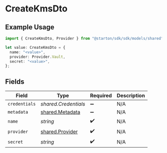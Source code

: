 # CreateKmsDto

## Example Usage

```typescript
import { CreateKmsDto, Provider } from "@starton/sdk/sdk/models/shared";

let value: CreateKmsDto = {
  name: "<value>",
  provider: Provider.Vault,
  secret: "<value>",
};
```

## Fields

| Field                                                     | Type                                                      | Required                                                  | Description                                               |
| --------------------------------------------------------- | --------------------------------------------------------- | --------------------------------------------------------- | --------------------------------------------------------- |
| `credentials`                                             | *shared.Credentials*                                      | :heavy_minus_sign:                                        | N/A                                                       |
| `metadata`                                                | [shared.Metadata](../../../sdk/models/shared/metadata.md) | :heavy_minus_sign:                                        | N/A                                                       |
| `name`                                                    | *string*                                                  | :heavy_check_mark:                                        | N/A                                                       |
| `provider`                                                | [shared.Provider](../../../sdk/models/shared/provider.md) | :heavy_check_mark:                                        | N/A                                                       |
| `secret`                                                  | *string*                                                  | :heavy_check_mark:                                        | N/A                                                       |